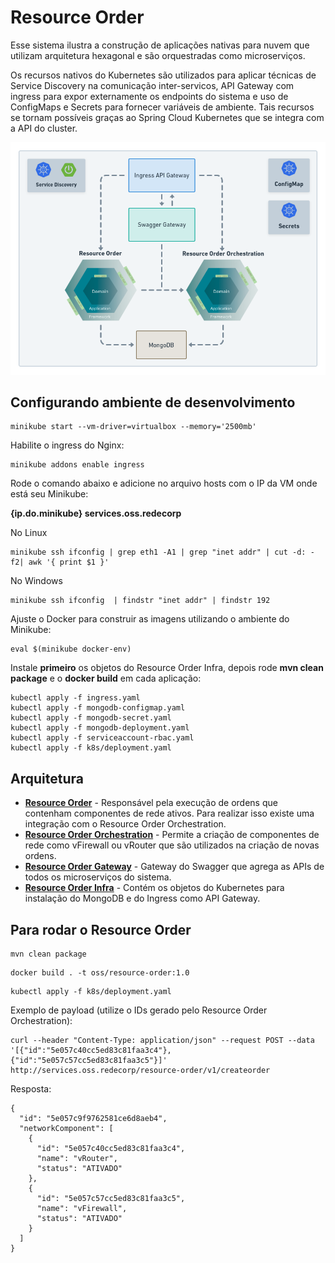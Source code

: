 # Resource Order

Esse sistema ilustra a construção de aplicações nativas para nuvem que utilizam arquitetura hexagonal
e são orquestradas como microserviços.

Os recursos nativos do Kubernetes são utilizados para aplicar técnicas de Service Discovery na comunicação
inter-servicos, API Gateway com ingress para expor externamente os endpoints do sistema e uso de ConfigMaps e
Secrets para fornecer variáveis de ambiente. Tais recursos se tornam possíveis graças ao Spring Cloud Kubernetes
que se integra com a API do cluster.

![Arquitetura](https://github.com/m4ndr4ck/resource-order/blob/master/src/main/resources/microservicos-hexagonal.png?raw=true) 

## Configurando ambiente de desenvolvimento

```
minikube start --vm-driver=virtualbox --memory='2500mb'
```
Habilite o ingress do Nginx:
```
minikube addons enable ingress
```

Rode o comando abaixo e adicione no arquivo hosts com o IP da VM onde está seu Minikube:

**{ip.do.minikube} services.oss.redecorp**

No Linux
```
minikube ssh ifconfig | grep eth1 -A1 | grep "inet addr" | cut -d: -f2| awk '{ print $1 }'
```
No Windows
```
minikube ssh ifconfig  | findstr "inet addr" | findstr 192
```

Ajuste o Docker para construir as imagens utilizando o ambiente do Minikube:
```
eval $(minikube docker-env)
```

Instale **primeiro** os objetos do Resource Order Infra, depois rode **mvn clean package** e o **docker build** em cada aplicação:
```
kubectl apply -f ingress.yaml
kubectl apply -f mongodb-configmap.yaml
kubectl apply -f mongodb-secret.yaml
kubectl apply -f mongodb-deployment.yaml
kubectl apply -f serviceaccount-rbac.yaml
kubectl apply -f k8s/deployment.yaml
```

## Arquitetura

- **[Resource Order](https://github.com/m4ndr4ck/resource-order)** - Responsável pela execução de ordens que contenham componentes de rede ativos.
Para realizar isso existe uma integração com o Resource Order Orchestration.
- **[Resource Order Orchestration](https://github.com/m4ndr4ck/resource-order-orchestration)** - Permite a criação de
componentes de rede como vFirewall ou vRouter que são utilizados na criação de novas ordens. 
- **[Resource Order Gateway](https://github.com/m4ndr4ck/resource-order-gateway)** - Gateway do Swagger que agrega as APIs de todos os microserviços do sistema.
- **[Resource Order Infra](https://github.com/m4ndr4ck/resource-order-infra)** - Contém os objetos do Kubernetes para instalação do MongoDB e do Ingress como API Gateway.



## Para rodar o Resource Order

```
mvn clean package
```

```
docker build . -t oss/resource-order:1.0 
```

```
kubectl apply -f k8s/deployment.yaml 
```

Exemplo de payload (utilize o IDs gerado pelo Resource Order Orchestration):

```
curl --header "Content-Type: application/json" --request POST --data '[{"id":"5e057c40cc5ed83c81faa3c4"},{"id":"5e057c57cc5ed83c81faa3c5"}]' http://services.oss.redecorp/resource-order/v1/createorder
```

Resposta:
```
{
  "id": "5e057c9f9762581ce6d8aeb4",
  "networkComponent": [
    {
      "id": "5e057c40cc5ed83c81faa3c4",
      "name": "vRouter",
      "status": "ATIVADO"
    },
    {
      "id": "5e057c57cc5ed83c81faa3c5",
      "name": "vFirewall",
      "status": "ATIVADO"
    }
  ]
}
```

